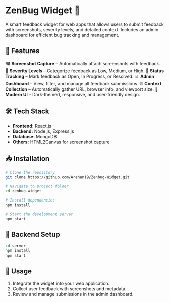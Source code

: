# ZenBug Widget 🐞

A smart feedback widget for web apps that allows users to submit feedback with screenshots, severity levels, and detailed context. Includes an admin dashboard for efficient bug tracking and management.

## 🚀 Features

🖼 **Screenshot Capture** – Automatically attach screenshots with feedback.
🎯 **Severity Levels** – Categorize feedback as Low, Medium, or High.
📌 **Status Tracking** – Mark feedback as Open, In Progress, or Resolved.
📊 **Admin Dashboard** – View, filter, and manage all feedback submissions.
🌐 **Context Collection** – Automatically gather URL, browser info, and viewport size.
🎨 **Modern UI** – Dark-themed, responsive, and user-friendly design.

## 🛠️ Tech Stack

* **Frontend:** React.js
* **Backend:** Node.js, Express.js
* **Database:** MongoDB
* **Others:** HTML2Canvas for screenshot capture

## 📥 Installation

```bash 
# Clone the repository
git clone https://github.com/Arehan19/Zenbug-Widget.git

# Navigate to project folder
cd zenbug-widget

# Install dependencies
npm install

# Start the development server
npm start
```

## 🔧 Backend Setup

```bash
cd server
npm install
npm start
```

## 📌 Usage

1. Integrate the widget into your web application.
2. Collect user feedback with screenshots and metadata.
3. Review and manage submissions in the admin dashboard.
